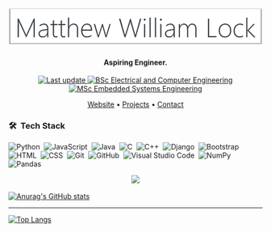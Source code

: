 <h1 align="center">
  <br>
  <a href="https://github.com/matthew-william-lock"><img src="https://github.com/matthew-william-lock/matthew-william-lock/blob/main/images/banner.png" alt="ArminC AutoExec"></a>
</h1>

<h4 align="center">Aspiring Engineer.</h4>

<p align="center">
    <a href="https://github.com/matthew-william-lock/matthew-william-lock">
    <img src="https://img.shields.io/github/last-commit/matthew-william-lock/matthew-william-lock?label=last%20updated&style=flat-square"
         alt="Last update">
    <a href="http://www.ee.uct.ac.za/bachelor-science-engineering-electrical-and-computer-engineering">
    <img src="https://img.shields.io/badge/BSc%20Electrical%20and%20Computer%20Engineering-University%20of%20Cape%20Town-%230099FF"
         alt="BSc Electrical and Computer Engineering">
    <a href="https://www.kth.se/login/oauth2?error">
    <img src="https://img.shields.io/badge/MSc%20Embedded%20Systems%20Engineering%20(Current)-KTH%20Royal%20Institute%20of%20Technology-%231954A6"
         alt="MSc Embedded Systems Engineering">
</p>
      
<p align="center">
  <a href="#about">Website</a> •
  <a href="#installation">Projects</a> •
  <a href="#license">Contact</a>
</p>



### 🛠 &nbsp;Tech Stack

![Python](https://img.shields.io/badge/-Python-05122A?style=flat&logo=python)&nbsp;
![JavaScript](https://img.shields.io/badge/-JavaScript-05122A?style=flat&logo=javascript)&nbsp;
![Java](https://img.shields.io/badge/-Java-05122A?style=flat&logo=Java&logoColor=FFA518)&nbsp;
![C](https://img.shields.io/badge/-C-05122A?style=flat&logo=C&logoColor=A8B9CC)&nbsp;
![C++](https://img.shields.io/badge/-C++-05122A?style=flat&logo=C%2B%2B&logoColor=00599C)&nbsp;
![Django](https://img.shields.io/badge/-Django-05122A?style=flat&logo=django&logoColor=092E20)&nbsp;
![Bootstrap](https://img.shields.io/badge/-Bootstrap-05122A?style=flat&logo=bootstrap&logoColor=563D7C)\
![HTML](https://img.shields.io/badge/-HTML-05122A?style=flat&logo=HTML5)&nbsp;
![CSS](https://img.shields.io/badge/-CSS-05122A?style=flat&logo=CSS3&logoColor=1572B6)&nbsp;
![Git](https://img.shields.io/badge/-Git-05122A?style=flat&logo=git)&nbsp;
![GitHub](https://img.shields.io/badge/-GitHub-05122A?style=flat&logo=github)&nbsp;
![Visual Studio Code](https://img.shields.io/badge/-Visual%20Studio%20Code-05122A?style=flat&logo=visual-studio-code&logoColor=007ACC)&nbsp;
![NumPy](https://img.shields.io/badge/numpy%20-%23013243.svg?&style=flat&logo=numpy&logoColor=white)&nbsp;
![Pandas](https://img.shields.io/badge/pandas%20-%23150458.svg?&style=flat&logo=pandas&logoColor=white)&nbsp;


<p  align="center">
<img src="https://visitor-badge.laobi.icu/badge?page_id=matthew-william-lock"/>       
</p>

[![Anurag's GitHub stats](https://github-readme-stats.vercel.app/api?username=matthew-william-lock)](https://github.com/anuraghazra/github-readme-stats)

---

[![Top Langs](https://github-readme-stats.vercel.app/api/top-langs/?username=matthew-william-lock)](https://github.com/anuraghazra/github-readme-stats)

<!--
**matthew-william-lock/matthew-william-lock** is a ✨ _special_ ✨ repository because its `README.md` (this file) appears on your GitHub profile.

Here are some ideas to get you started:

- 🔭 I’m currently working on ...
- 🌱 I’m currently learning ...
- 👯 I’m looking to collaborate on ...
- 🤔 I’m looking for help with ...
- 💬 Ask me about ...
- 📫 How to reach me: ...
- 😄 Pronouns: ...
- ⚡ Fun fact: ...
-->
